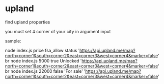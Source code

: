 # upland
find upland properties

you must set 4 corner of your city in argument input 

sample:

node index.js  price fsa_allow status 'https://api.upland.me/map?north=corner1&south=corner2&east=corner3&west=corner4&marker=false'
br
node index.js  5000 true Unlocked 'https://api.upland.me/map?north=corner1&south=corner2&east=corner3&west=corner4&marker=false'
br
node index.js  22000 false 'For sale' 'https://api.upland.me/map?north=corner1&south=corner2&east=corner3&west=corner4&marker=false'

